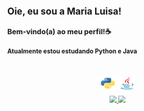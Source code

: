 ## Oie, eu sou a Maria Luisa!
### Bem-vindo(a) ao meu perfil!☕
#### Atualmente estou estudando Python e Java

<div style="display: inline_block; text-align: center;"><br>
  <p align="center">
  <img align="center" alt="Python" height="30" width="40" src="https://raw.githubusercontent.com/devicons/devicon/master/icons/python/python-original.svg">
  <img align="center" alt="Java" height="30" width="40" src="https://raw.githubusercontent.com/devicons/devicon/master/icons/java/java-original.svg">
  </p>
</div>

<div>
 <p align="center">

  <a href="mailto:marialuisarmsanchess@gmail.com">
    <img src="https://img.shields.io/badge/-Gmail-%23333?style=for-the-badge&logo=gmail&logoColor=white">
  </a>
  <a href="https://www.linkedin.com/in/maria-luisa-sanches-ba22b1322/" target="_blank">
    <img src="https://img.shields.io/badge/-LinkedIn-%230077B5?style=for-the-badge&logo=linkedin&logoColor=white">
  </a>
   
</p>

</div>

